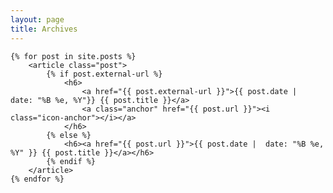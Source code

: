 ```yaml
---
layout: page
title: Archives
---
```

<div id="blog-archives">

	{% for post in site.posts %}
		<article class="post">
			{% if post.external-url %}
				<h6>
					<a href="{{ post.external-url }}">{{ post.date |  date: "%B %e, %Y"}} {{ post.title }}</a> 
					<a class="anchor" href="{{ post.url }}"><i class="icon-anchor"></i></a>
				</h6>
			{% else %}
				<h6><a href="{{ post.url }}">{{ post.date |  date: "%B %e, %Y" }} {{ post.title }}</a></h6>
			{% endif %}
		</article>
	{% endfor %}

</div>
